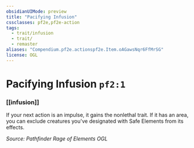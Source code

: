 ```yaml
---
obsidianUIMode: preview
title: "Pacifying Infusion"
cssclasses: pf2e,pf2e-action
tags:
  - trait/infusion
  - trait/
  - remaster
aliases: "Compendium.pf2e.actionspf2e.Item.oAGawsNqr6FfMrSG"
license: OGL
---
```

# Pacifying Infusion `pf2:1`

### [[infusion]]






If your next action is an impulse, it gains the nonlethal trait. If it has an area, you can exclude creatures you've designated with Safe Elements from its effects.

*Source: Pathfinder Rage of Elements*
*OGL*